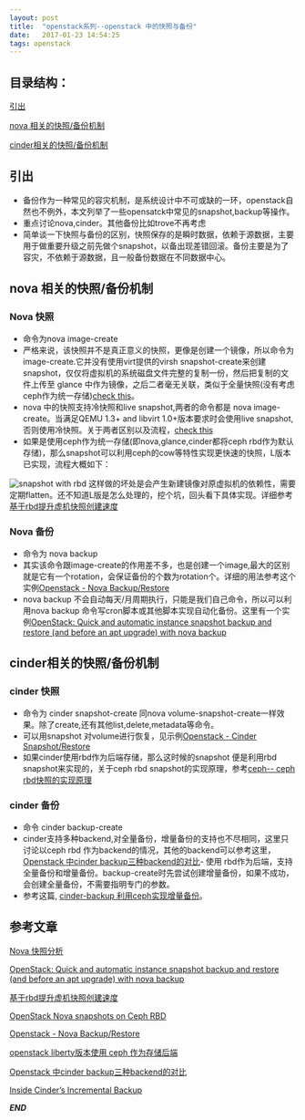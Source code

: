 ```yaml
---
layout: post
title:  "openstack系列--openstack 中的快照与备份"
date:   2017-01-23 14:54:25
tags: openstack
---
```


## 目录结构：

[引出](#A)

[nova 相关的快照/备份机制](#B)

[cinder相关的快照/备份机制 ](#C)



<a name="A"></a>

## 引出

- 备份作为一种常见的容灾机制，是系统设计中不可或缺的一环，openstack自然也不例外，本文列举了一些opensatck中常见的snapshot,backup等操作。
- 重点讨论nova,cinder。其他备份比如trove不再考虑
- 简单谈一下快照与备份的区别，快照保存的是瞬时数据，依赖于源数据，主要用于做重要升级之前先做个snapshot，以备出现差错回滚。备份主要是为了容灾，不依赖于源数据，且一般备份数据在不同数据中心。



<a name="B"></a>

## nova 相关的快照/备份机制

### Nova 快照
- 命令为nova image-create
- 严格来说，该快照并不是真正意义的快照，更像是创建一个镜像，所以命令为image-create.它并没有使用virt提供的virsh snapshot-create来创建snapshot，仅仅将虚拟机的系统磁盘文件完整的复制一份，然后把复制的文件上传至 glance 中作为镜像，之后二者毫无关联，类似于全量快照(没有考虑ceph作为统一存储)[check this](http://wsfdl.com/openstack/2014/08/12/Nova%E5%BF%AB%E7%85%A7%E5%88%86%E6%9E%90.html)。
- nova 中的快照支持冷快照和live snapshot,两者的命令都是 nova image-create。当满足QEMU 1.3+ and libvirt 1.0+版本要求时会使用live snapshot,否则使用冷快照。关于两者区别以及流程，[check this](http://wsfdl.com/openstack/2014/08/12/Nova%E5%BF%AB%E7%85%A7%E5%88%86%E6%9E%90.html)
- 如果是使用ceph作为统一存储(即nova,glance,cinder都将ceph rbd作为默认存储)，那么snapshot可以利用ceph的cow等特性实现更快速的快照，L版本已实现，流程大概如下：

![snapshot with rbd](http://oeptotikb.bkt.clouddn.com/2017-01-23-create_glance_snap.jpg)
这样做的坏处是会产生新建镜像对原虚拟机的依赖性，需要定期flatten。还不知道L版是怎么处理的，挖个坑，回头看下具体实现。详细参考[基于rbd提升虚机快照创建速度](http://niusmallnan.com/_build/html/_templates/openstack/rbd_snap_insteadof_qemu_snap.html)


### Nova 备份

- 命令为 nova backup <server> <name> <backup-type> <rotation>
- 其实该命令跟image-create的作用差不多，也是创建一个image,最大的区别就是它有一个rotation，会保证备份的个数为rotation个。详细的用法参考这个实例[Openstack - Nova Backup/Restore](http://qiita.com/idzzy/items/8b7833fc42b43a6db219)
- nova backup 不会自动每天/月周期执行，只能是我们自己命令，所以可以利用nova backup 命令写cron脚本或其他脚本实现自动化备份。这里有一个实例[OpenStack: Quick and automatic instance snapshot backup and restore (and before an apt upgrade) with nova backup](https://raymii.org/s/tutorials/OpenStack_Quick_and_automatic_instance_snapshot_backups.html)



<a name="C"></a>

## cinder相关的快照/备份机制

### cinder 快照 

- 命令为 cinder snapshot-create 同nova volume-snapshot-create一样效果。除了create,还有其他list,delete,metadata等命令。
- 可以用snapshot 对volume进行恢复，见示例[Openstack - Cinder Snapshot/Restore](http://qiita.com/idzzy/items/cfb568e83e2645e3f32e)  
- 如果cinder使用rbd作为后端存储，那么这时候的snapshot 便是利用rbd snapshot来实现的，关于ceph rbd snapshot的实现原理，参考[ceph-- ceph rbd快照的实现原理](https://zhangchenchen.github.io/2017/06/05/ceph-rbd-snapshot/)




### cinder 备份

- 命令 cinder backup-create 
- cinder支持多种backend,对全量备份，增量备份的支持也不尽相同，这里只讨论以ceph rbd 作为backend的情况，其他的backend可以参考这里，[Openstack 中cinder backup三种backend的对比](http://blog.csdn.net/wytdahu/article/details/45246095)- 使用 rbd作为后端，支持全量备份和增量备份。backup-create时先尝试创建增量备份，如果不成功，会创建全量备份，不需要指明专门的参数。
- 参考这篇, [cinder-backup 利用ceph实现增量备份](https://zhangchenchen.github.io/2017/05/09/openstack-cinder-incremental-backup-with-ceph/)。        







## 参考文章

[Nova 快照分析](http://wsfdl.com/openstack/2014/08/12/Nova%E5%BF%AB%E7%85%A7%E5%88%86%E6%9E%90.html)


[OpenStack: Quick and automatic instance snapshot backup and restore (and before an apt upgrade) with nova backup](https://raymii.org/s/tutorials/OpenStack_Quick_and_automatic_instance_snapshot_backups.html)

[基于rbd提升虚机快照创建速度](http://niusmallnan.com/_build/html/_templates/openstack/rbd_snap_insteadof_qemu_snap.html)

[OpenStack Nova snapshots on Ceph RBD](https://www.sebastien-han.fr/blog/2015/10/05/openstack-nova-snapshots-on-ceph-rbd/#disqus_comments)

[Openstack - Nova Backup/Restore](http://qiita.com/idzzy/items/8b7833fc42b43a6db219)

[openstack liberty版本使用 ceph 作为存储后端](https://www.zybuluo.com/zwei/note/352999)


[Openstack 中cinder backup三种backend的对比](http://blog.csdn.net/wytdahu/article/details/45246095)

[Inside Cinder’s Incremental Backup](http://gorka.eguileor.com/inside-cinders-incremental-backup/)

***END***
